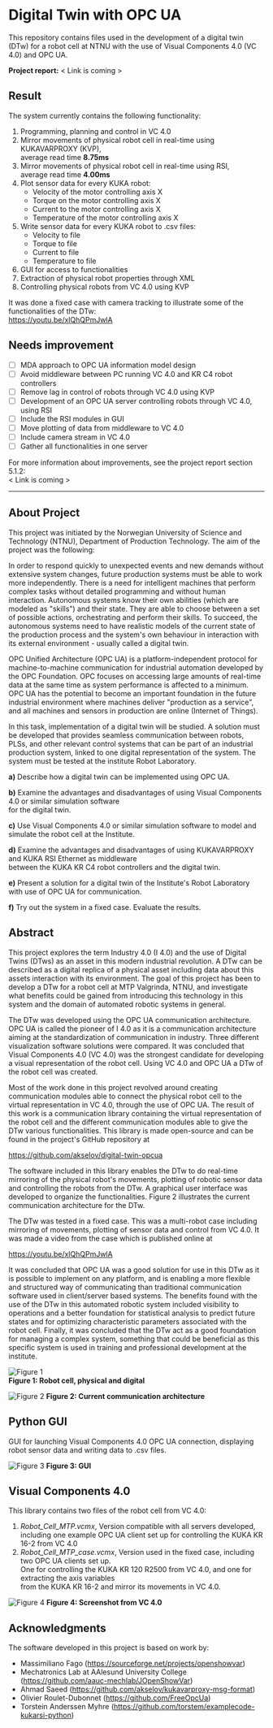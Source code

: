 # Digital Twin with OPC UA
This repository contains files used in the development of a digital twin (DTw) for a robot cell at NTNU with the use of Visual Components 4.0 (VC 4.0) and OPC UA.

**Project report:** < Link is coming >

## Result
The system currently contains the following functionality:
1. Programming, planning and control in VC 4.0
2. Mirror movements of physical robot cell in real-time using KUKAVARPROXY (KVP), <br />
average read time **8.75ms**
3. Mirror movements of physical robot cell in real-time using RSI, <br />
average read time **4.00ms**
4. Plot sensor data for every KUKA robot:
   * Velocity of the motor controlling axis X
   * Torque on the motor controlling axis X
   * Current to the motor controlling axis X
   * Temperature of the motor controlling axis X
5. Write sensor data for every KUKA robot to .csv files:
   * Velocity to file
   * Torque to file
   * Current to file
   * Temperature to file
6. GUI for access to functionalities
7. Extraction of physical robot properties through XML
8. Controlling physical robots from VC 4.0 using KVP

It was done a fixed case with camera tracking to illustrate some of the functionalities of the DTw: <br /> 
https://youtu.be/xlQhQPmJwlA

## Needs improvement
- [ ] MDA approach to OPC UA information model design
- [ ] Avoid middleware between PC running VC 4.0 and KR C4 robot controllers
- [ ] Remove lag in control of robots through VC 4.0 using KVP
- [ ] Development of an OPC UA server controlling robots through VC 4.0, using RSI
- [ ] Include the RSI modules in GUI
- [ ] Move plotting of data from middleware to VC 4.0
- [ ] Include camera stream in VC 4.0
- [ ] Gather all functionalities in one server

For more information about improvements, see the project report section 5.1.2: <br />
< Link is coming >

---

## About Project
This project was initiated by the Norwegian University of Science and Technology (NTNU), Department of Production Technology. The aim of the project was the following:

In order to respond quickly to unexpected events and new demands without extensive system changes, future production systems must be able to work more independently. There is a need for intelligent machines that perform complex tasks without detailed programming and without human interaction. Autonomous systems know their own abilities (which are modeled as "skills") and their state. They are able to choose between a set of possible actions, orchestrating and perform their skills. To succeed, the autonomous systems need to have realistic models of the current state of the production process and the system's own behaviour in interaction with its external environment - usually called a digital twin. 

OPC Unified Architecture (OPC UA) is a platform-independent protocol for machine-to-machine communication for industrial automation developed by the OPC Foundation. OPC focuses on accessing large amounts of real-time data at the same time as system performance is affected to a minimum. OPC UA has the potential to become an important foundation in the future industrial environment where machines deliver "production as a service", and all machines and sensors in production are online (Internet of Things).

In this task, implementation of a digital twin will be studied. A solution must be developed that provides seamless communication between robots, PLSs, and other relevant control systems that can be part of an industrial production system, linked to one digital representation of the system. The system must be tested at the institute Robot Laboratory.

**a)** Describe how a digital twin can be implemented using OPC UA.

**b)** Examine the advantages and disadvantages of using Visual Components 4.0 or similar simulation software <br />
   for the digital twin.
   
**c)** Use Visual Components 4.0 or similar simulation software to model and simulate the robot cell at the Institute.

**d)** Examine the advantages and disadvantages of using KUKAVARPROXY and KUKA RSI Ethernet as middleware <br />
   between the KUKA KR C4 robot controllers and the digital twin.
   
**e)** Present a solution for a digital twin of the Institute's Robot Laboratory with use of OPC UA for communication.

**f)** Try out the system in a fixed case. Evaluate the results.

## Abstract
This project explores the term Industry 4.0 (I 4.0) and the use of Digital Twins (DTws) as an asset in this modern industrial revolution. A DTw can be described as a digital replica of a physical asset including data about this assets interaction with its environment. The goal of this project has been to develop a DTw for a robot cell at MTP Valgrinda, NTNU, and investigate what benefits could be gained from introducing this technology in this system and the domain of automated robotic systems in general. 

The DTw was developed using the OPC UA communication architecture. OPC UA is called the pioneer of I 4.0 as it is a communication architecture aiming at the standardization of communication in industry. Three different visualization software solutions were compared. It was concluded that Visual Components 4.0 (VC 4.0) was the strongest candidate for developing a visual representation of the robot cell. Using VC 4.0 and OPC UA a DTw of the robot cell was created. 

Most of the work done in this project revolved around creating communication modules able to connect the physical robot cell to the virtual representation in VC 4.0, through the use of OPC UA. The result of this work is a communication library containing the virtual representation of the robot cell and the different communication modules able to give the DTw various functionalities. This library is made open-source and can be found in the project's GitHub repository at 

https://github.com/akselov/digital-twin-opcua

The software included in this library enables the DTw to do real-time mirroring of the physical robot's movements, plotting of robotic sensor data and controlling the robots from the DTw. A graphical user interface was developed to organize the functionalities. Figure 2 illustrates the current communication architecture for the DTw.

The DTw was tested in a fixed case. This was a multi-robot case including mirroring of movements, plotting of sensor data and control from VC 4.0. It was made a video from the case which is published online at

https://youtu.be/xlQhQPmJwlA

It was concluded that OPC UA was a good solution for use in this DTw as it is possible to implement on any platform, and is enabling a more flexible and structured way of communicating than traditional communication software used in client/server based systems. The benefits found with the use of the DTw in this automated robotic system included visibility to operations and a better foundation for statistical analysis to predict future states and for optimizing characteristic parameters associated with the robot cell. Finally, it was concluded that the DTw act as a good foundation for managing a complex system, something that could be beneficial as this specific system is used in training and professional development at the institute.

![Figure 1](https://github.com/akselov/digital-twin-opcua/blob/master/pictures/Physical_%26_digital_model.png)
<br />**Figure 1: Robot cell, physical and digital**


![Figure 2](https://github.com/akselov/digital-twin-opcua/blob/master/pictures/InformationFlow.png)
**Figure 2: Current communication architecture**


## Python GUI
GUI for launching Visual Components 4.0 OPC UA connection, displaying robot sensor data and writing data to .csv files.

![Figure 3](https://github.com/akselov/digital-twin-opcua/blob/master/pictures/gui_full.png)
**Figure 3: GUI**

## Visual Components 4.0
This library contains two files of the robot cell from VC 4.0:
1. *Robot_Cell_MTP.vcmx*, Version compatible with all servers developed, <br />
including one example OPC UA client set up for controlling the KUKA KR 16-2 from VC 4.0
2. *Robot_Cell_MTP_case.vcmx*, Version used in the fixed case, including two OPC UA clients set up. <br />
One for controlling the KUKA KR 120 R2500 from VC 4.0, and one for extracting the axis variables <br />
from the KUKA KR 16-2 and mirror its movements in VC 4.0.

![Figure 4](https://github.com/akselov/digital-twin-opcua/blob/master/pictures/VCmodel.png)
**Figure 4: Screenshot from VC 4.0**

## Acknowledgments
The software developed in this project is based on work by: 
- Massimiliano Fago (https://sourceforge.net/projects/openshowvar)
- Mechatronics Lab at AAlesund University College (https://github.com/aauc-mechlab/JOpenShowVar)
- Ahmad Saeed (https://github.com/akselov/kukavarproxy-msg-format)
- Olivier Roulet-Dubonnet (https://github.com/FreeOpcUa)
- Torstein Anderssen Myhre (https://github.com/torstem/examplecode-kukarsi-python)

